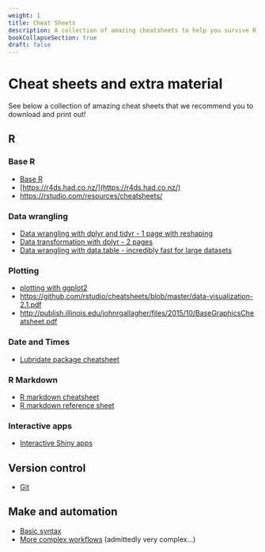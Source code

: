 ```yaml
---
weight: 1
title: Cheat Sheets
description: A collection of amazing cheatsheets to help you survive R, Git, and make!
bookCollapseSection: true
draft: false
---
```


# Cheat sheets and extra material

See below a collection of amazing cheat sheets that we recommend you to download and print out!

## R

### Base R

- [Base R](https://rstudio.com/wp-content/uploads/2016/10/r-cheat-sheet-3.pdf)
- [https://r4ds.had.co.nz/](https://r4ds.had.co.nz/)
- https://rstudio.com/resources/cheatsheets/

### Data wrangling

- [Data wrangling with dplyr and tidyr - 1 page with reshaping](https://rstudio.com/wp-content/uploads/2015/02/data-wrangling-cheatsheet.pdf)
- [Data transformation with dplyr -  2 pages](https://github.com/rstudio/cheatsheets/raw/master/data-transformation.pdf)
- [Data wrangling with data.table - incredibly fast for large datasets](https://s3.amazonaws.com/assets.datacamp.com/blog_assets/datatable_Cheat_Sheet_R.pdf)

### Plotting

- [plotting with ggplot2](https://ggplot2.tidyverse.org/uploads/2015/02/data-wrangling-cheatsheet.pdf)
- https://github.com/rstudio/cheatsheets/blob/master/data-visualization-2.1.pdf
- http://publish.illinois.edu/johnrgallagher/files/2015/10/BaseGraphicsCheatsheet.pdf

### Date and Times
- [Lubridate package cheatsheet](https://github.com/rstudio/cheatsheets/raw/master/lubridate.pdf)

### R Markdown

- [R markdown cheatsheet](https://github.com/rstudio/cheatsheets/raw/master/rmarkdown-2.0.pdf)
- [R markdown reference sheet](https://www.rstudio.com/wp-content/uploads/2015/03/rmarkdown-reference.pdf)

### Interactive apps

- [Interactive Shiny apps](https://shiny.rstudio.com/images/shiny-cheatsheet.pdf)

## Version control

- [Git](https://education.github.com/git-cheat-sheet-education.pdf)

## Make and automation

- [Basic syntax](https://makefiletutorial.com)
- [More complex workflows](https://devhints.io/makefile) (admittedly very complex...)
